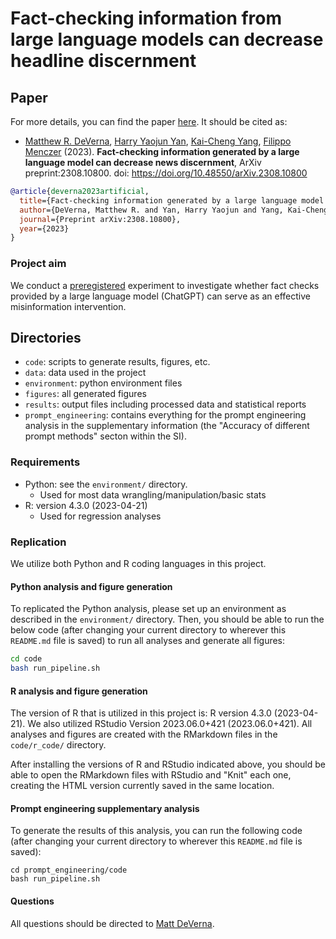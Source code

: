 # Fact-checking information from large language models can decrease headline discernment

## Paper
For more details, you can find the paper [here](https://doi.org/10.48550/arXiv.2308.10800). It should be cited as:
- [Matthew R. DeVerna](https://www.matthewdeverna.com/), [Harry Yaojun Yan](https://cns-nrt.indiana.edu/students/trainees/2018/Harry-Yaojun-Yan.html), [Kai-Cheng Yang](https://www.kaichengyang.me/), [Filippo Menczer](https://cnets.indiana.edu/fil/) (2023). **Fact-checking information generated by a large language model can decrease news discernment**, ArXiv preprint:2308.10800. doi: https://doi.org/10.48550/arXiv.2308.10800


```bib
@article{deverna2023artificial,
  title={Fact-checking information generated by a large language model can decrease news discernment},
  author={DeVerna, Matthew R. and Yan, Harry Yaojun and Yang, Kai-Cheng and Menczer, Filippo},
  journal={Preprint arXiv:2308.10800},
  year={2023}
}
```

### Project aim
We conduct a [preregistered](https://osf.io/58rmu/) experiment to investigate whether fact checks provided by a large language model (ChatGPT) can serve as an effective misinformation intervention.

## Directories
- `code`: scripts to generate results, figures, etc.
- `data`: data used in the project
- `environment`: python environment files
- `figures`: all generated figures
- `results`: output files including processed data and statistical reports
- `prompt_engineering`: contains everything for the prompt engineering analysis in the supplementary information (the "Accuracy of different prompt methods" secton within the SI).

### Requirements
- Python: see the `environment/` directory.
    - Used for most data wrangling/manipulation/basic stats
- R: version 4.3.0 (2023-04-21)
    - Used for regression analyses

### Replication
We utilize both Python and R coding languages in this project.

#### Python analysis and figure generation
To replicated the Python analysis, please set up an environment as described in the `environment/` directory.
Then, you should be able to run the below code (after changing your current directory to wherever this `README.md` file is saved) to run all analyses and generate all figures:
```bash
cd code
bash run_pipeline.sh
```

#### R analysis and figure generation
The version of R that is utilized in this project is: R version 4.3.0 (2023-04-21).
We also utilized RStudio Version 2023.06.0+421 (2023.06.0+421).
All analyses and figures are created with the RMarkdown files in the `code/r_code/` directory.

After installing the versions of R and RStudio indicated above, you should be able to open the RMarkdown files with RStudio and "Knit" each one, creating the HTML version currently saved in the same location.

#### Prompt engineering supplementary analysis
To generate the results of this analysis, you can run the following code (after changing your current directory to wherever this `README.md` file is saved):
```shell
cd prompt_engineering/code
bash run_pipeline.sh
```

#### Questions

All questions should be directed to [Matt DeVerna](https://www.matthewdeverna.com).